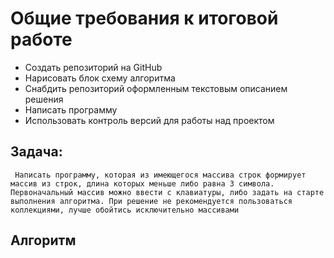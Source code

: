 # Общие требования к итоговой работе 
* Создать репозиторий на GitHub
* Нарисовать блок схему алгоритма 
* Снабдить репозиторий оформленным текстовым описанием решения
* Написать программу 
* Использовать контроль версий для работы над проектом 
## Задача:

` Написать программу, которая из имеющегося массива строк формирует массив из строк, длина которых меньше либо равна 3 символа. Первоначальный массив можно ввести с клавиатуры, либо задать на старте выполнения алгоритма. При решение не рекомендуется пользоваться коллекциями, лучше обойтись исключительно массивами` 
## Алгоритм
